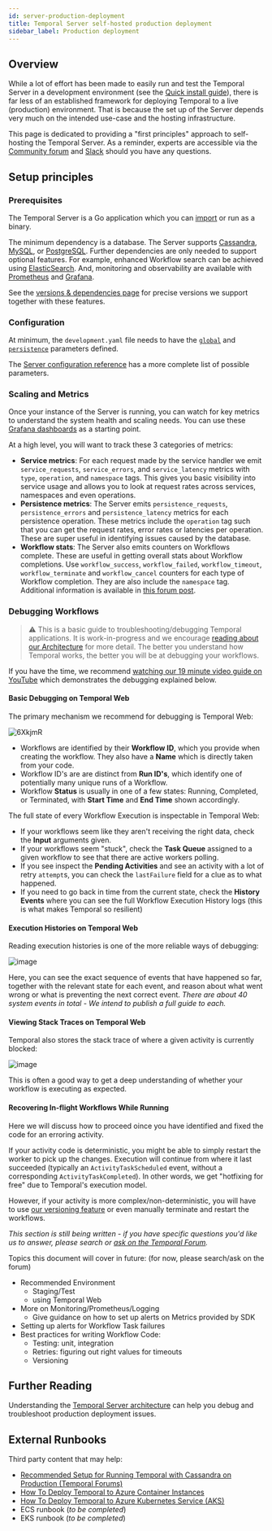 ```yaml
---
id: server-production-deployment
title: Temporal Server self-hosted production deployment
sidebar_label: Production deployment
---
```


## Overview

While a lot of effort has been made to easily run and test the Temporal Server in a development environment (see the [Quick install guide](/docs/server-quick-install)), there is far less of an established framework for deploying Temporal to a live (production) environment.
That is because the set up of the Server depends very much on the intended use-case and the hosting infrastructure.

This page is dedicated to providing a "first principles" approach to self-hosting the Temporal Server.
As a reminder, experts are accessible via the [Community forum](https://community.temporal.io/) and [Slack](https://join.slack.com/t/temporalio/shared_invite/zt-kfgfjuye-L8gCQVRhPykA2td8pk7eTQ) should you have any questions.

## Setup principles

### Prerequisites

The Temporal Server is a Go application which you can [import](https://docs.temporal.io/docs/server-options) or run as a binary.

The minimum dependency is a database.
The Server supports [Cassandra](https://cassandra.apache.org/), [MySQL](https://www.mysql.com/), or [PostgreSQL](https://www.postgresql.org/).
Further dependencies are only needed to support optional features.
For example, enhanced Workflow search can be achieved using [ElasticSearch](/docs/server-elasticsearch-setup).
And, monitoring and observability are available with [Prometheus](https://prometheus.io/) and [Grafana](https://grafana.com/).

See the [versions & dependencies page](/docs/server-versions-and-dependencies/) for precise versions we support together with these features.

### Configuration

At minimum, the `development.yaml` file needs to have the [`global`](/docs/server-configuration/#global) and [`persistence`](https://docs.temporal.io/docs/server-configuration/#persistence) parameters defined.

The [Server configuration reference](/docs/server-configuration) has a more complete list of possible parameters.

### Scaling and Metrics

Once your instance of the Server is running, you can watch for key metrics to understand the system health and scaling needs. You can use these [Grafana dashboards](https://github.com/temporalio/dashboards) as a starting point.

At a high level, you will want to track these 3 categories of metrics:

- **Service metrics**: For each request made by the service handler we emit `service_requests`, `service_errors`, and `service_latency` metrics with `type`, `operation`, and `namespace` tags.
This gives you basic visibility into service usage and allows you to look at request rates across services, namespaces and even operations.
- **Persistence metrics**: The Server emits `persistence_requests`, `persistence_errors` and `persistence_latency` metrics for each persistence operation.
These metrics include the `operation` tag such that you can get the request rates, error rates or latencies per operation.
These are super useful in identifying issues caused by the database.
- **Workflow stats**: The Server also emits counters on Workflows complete.
These are  useful in getting overall stats about Workflow completions.
Use `workflow_success`, `workflow_failed`, `workflow_timeout`, `workflow_terminate` and `workflow_cancel` counters for each type of Workflow completion.
They are also include the `namespace` tag.
Additional information is available in [this forum post](https://community.temporal.io/t/metrics-for-monitoring-server-performance/536/3).

### Debugging Workflows

> ⚠️ This is a basic guide to troubleshooting/debugging Temporal applications. It is work-in-progress and we encourage [reading about our Architecture](https://docs.temporal.io/docs/server-architecture) for more detail. The better you understand how Temporal works, the better you will be at debugging your workflows.

If you have the time, we recommend [watching our 19 minute video guide on YouTube](https://youtu.be/PqcVKIxI0nU) which demonstrates the debugging explained below.

#### Basic Debugging on Temporal Web

The primary mechanism we recommend for debugging is Temporal Web:

![6XkjmR](https://user-images.githubusercontent.com/6764957/110544958-71746480-8167-11eb-8152-8d3a3eb73d4e.gif)

- Workflows are identified by their **Workflow ID**, which you provide when creating the workflow. They also have a **Name** which is directly taken from your code.
- Workflow ID's are are distinct from **Run ID's**, which identify one of potentially many unique runs of a Workflow.
- Workflow **Status** is usually in one of a few states: Running, Completed, or Terminated, with **Start Time** and **End Time** shown accordingly.

The full state of every Workflow Execution is inspectable in Temporal Web:

- If your workflows seem like they aren't receiving the right data, check the **Input** arguments given.
- If your workflows seem "stuck", check the **Task Queue** assigned to a given workflow to see that there are active workers polling.
- If you see inspect the **Pending Activities** and see an activity with a lot of retry `attempt`s, you can check the `lastFailure` field for a clue as to what happened.
- If you need to go back in time from the current state, check the **History Events** where you can see the full Workflow Execution History logs (this is what makes Temporal so resilient)

#### Execution Histories on Temporal Web

Reading execution histories is one of the more reliable ways of debugging:

![image](https://user-images.githubusercontent.com/6764957/110546362-54d92c00-8169-11eb-81a6-74817e0d1378.png)

Here, you can see the exact sequence of events that have happened so far, together with the relevant state for each event, and reason about what went wrong or what is preventing the next correct event. *There are about 40 system events in total - We intend to publish a full guide to each.*
#### Viewing Stack Traces on Temporal Web

Temporal also stores the stack trace of where a given activity is currently blocked:

![image](https://user-images.githubusercontent.com/6764957/110547621-20ff0600-816b-11eb-84f3-c6a97c5cad31.png)

This is often a good way to get a deep understanding of whether your workflow is executing as expected.


#### Recovering In-flight Workflows While Running

Here we will discuss how to proceed oince you have identified and fixed the code for an erroring activity.

If your activity code is deterministic, you might be able to simply restart the worker to pick up the changes. Execution will continue from where it last succeeded (typically an `ActivityTaskScheduled` event, without a corresponding `ActivityTaskCompleted`). In other words, we get "hotfixing for free" due to Temporal's execution model.

However, if your activity is more complex/non-deterministic, you will have to use [our versioning feature](https://docs.temporal.io/docs/go-versioning/) or even manually terminate and restart the workflows.

*This section is still being written - if you have specific questions you'd like us to answer, please search or [ask on the Temporal Forum](https://community.temporal.io/).*

Topics this document will cover in future: (for now, please search/ask on the forum)

- Recommended Environment
  - Staging/Test
  - using Temporal Web
- More on Monitoring/Prometheus/Logging
  - Give guidance on how to set up alerts on Metrics provided by SDK
- Setting up alerts for Workflow Task failures
- Best practices for writing Workflow Code:
  - Testing: unit, integration
  - Retries: figuring out right values for timeouts
  - Versioning

## Further Reading

Understanding the [Temporal Server architecture](https://docs.temporal.io/docs/server-architecture/) can help you debug and troubleshoot production deployment issues.

## External Runbooks

Third party content that may help:

- [Recommended Setup for Running Temporal with Cassandra on Production (Temporal Forums)](https://community.temporal.io/t/what-is-the-recommended-setup-for-running-cadence-temporal-with-cassandra-on-production/556)
- [How To Deploy Temporal to Azure Container Instances](https://mikhail.io/2020/10/how-to-deploy-temporal-to-azure-container-instances/)
- [How To Deploy Temporal to Azure Kubernetes Service (AKS)](https://mikhail.io/2020/11/how-to-deploy-temporal-to-azure-kubernetes-aks/)
- ECS runbook (*to be completed*)
- EKS runbook (*to be completed*)
